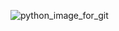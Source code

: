 



 ![python_image_for_git](https://user-images.githubusercontent.com/90579213/136950667-8ddae071-a03b-49a5-9aa3-3e015ac41f32.JPG)


